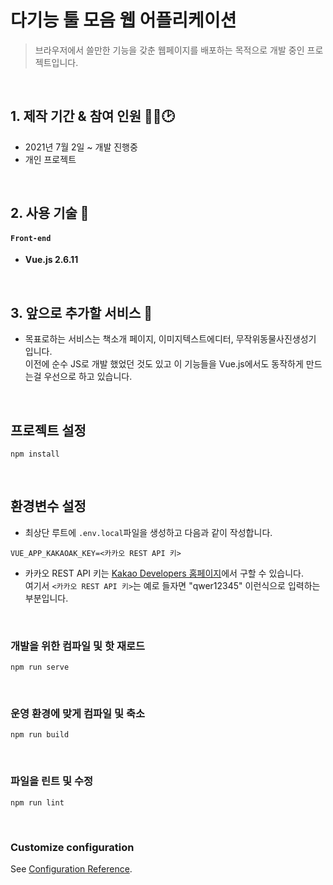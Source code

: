 # 다기능 툴 모음 웹 어플리케이션

> 브라우저에서 쓸만한 기능을 갖춘 웹페이지를 배포하는 목적으로 개발 중인 프로젝트입니다.

<br />

## 1. 제작 기간 & 참여 인원 👨‍🔧🕑

- 2021년 7월 2일 ~ 개발 진행중
- 개인 프로젝트

<br />

## 2. 사용 기술 📱

#### `Front-end`

- **Vue.js 2.6.11**

<br />

## 3. 앞으로 추가할 서비스 📐

- 목표로하는 서비스는 책소개 페이지, 이미지텍스트에디터, 무작위동물사진생성기 입니다.  
  이전에 순수 JS로 개발 했었던 것도 있고 이 기능들을 Vue.js에서도 동작하게 만드는걸 우선으로 하고 있습니다.

<br />

## 프로젝트 설정

```
npm install
```

<br />

## 환경변수 설정

- 최상단 루트에 `.env.local`파일을 생성하고 다음과 같이 작성합니다.

```
VUE_APP_KAKAOAK_KEY=<카카오 REST API 키>

```

- 카카오 REST API 키는 [Kakao Developers 홈페이지](https://developers.kakao.com/)에서 구할 수 있습니다.  
  여기서 `<카카오 REST API 키>`는 예로 들자면 "qwer12345" 이런식으로 입력하는 부분입니다.

<br />

### 개발을 위한 컴파일 및 핫 재로드

```
npm run serve
```

<br />

### 운영 환경에 맞게 컴파일 및 축소

```
npm run build
```

<br />

### ‎파일을 린트 및 수정

```
npm run lint
```

<br />

### Customize configuration

See [Configuration Reference](https://cli.vuejs.org/config/).
